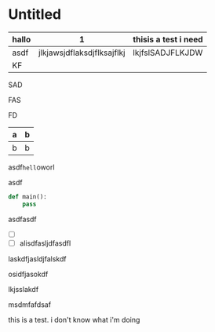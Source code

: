 # Untitled

|hallo|1|thisis a test i need|
| -------| ----------------------------| ----------------------|
|asdf|jlkjawsjdflaksdjflksajflkj|lkjfslSADJFLKJDW|
|KF|||

SAD

FAS

FD

|a|b|
| -| -|
|b|b|

asdf`hell`oworl

asdf

```python
def main():
	pass
```

asdfasdf

- [ ] ‍
- [ ] alisdfasljdfasdfl

laskdfjasldjfalskdf

osidfjasokdf

lkjsslakdf​

msdmfafdsaf

this is a test. i don't know what i'm doing

‍
